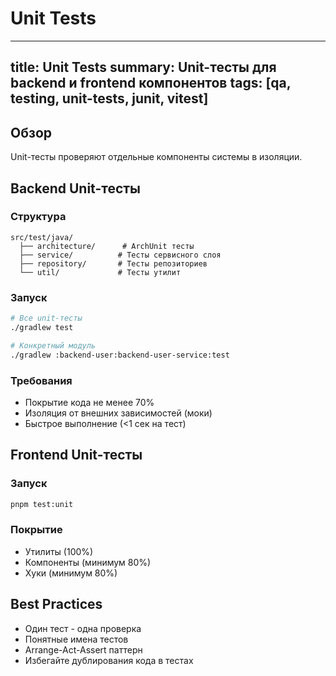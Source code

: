 # Unit Tests

---
title: Unit Tests
summary: Unit-тесты для backend и frontend компонентов
tags: [qa, testing, unit-tests, junit, vitest]
---

## Обзор

Unit-тесты проверяют отдельные компоненты системы в изоляции.

## Backend Unit-тесты

### Структура

```
src/test/java/
  ├── architecture/      # ArchUnit тесты
  ├── service/          # Тесты сервисного слоя
  ├── repository/       # Тесты репозиториев
  └── util/             # Тесты утилит
```

### Запуск

```bash
# Все unit-тесты
./gradlew test

# Конкретный модуль
./gradlew :backend-user:backend-user-service:test
```

### Требования

- Покрытие кода не менее 70%
- Изоляция от внешних зависимостей (моки)
- Быстрое выполнение (<1 сек на тест)

## Frontend Unit-тесты

### Запуск

```bash
pnpm test:unit
```

### Покрытие

- Утилиты (100%)
- Компоненты (минимум 80%)
- Хуки (минимум 80%)

## Best Practices

- Один тест - одна проверка
- Понятные имена тестов
- Arrange-Act-Assert паттерн
- Избегайте дублирования кода в тестах
